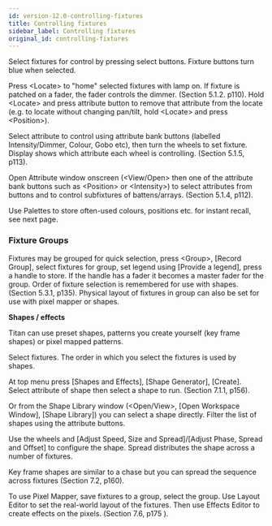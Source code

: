 ```yaml
---
id: version-12.0-controlling-fixtures
title: Controlling fixtures
sidebar_label: Controlling fixtures
original_id: controlling-fixtures
---
```


Select fixtures for control by pressing select buttons. Fixture buttons
turn blue when selected.

Press \<Locate\> to "home" selected fixtures with lamp on. If fixture is
patched on a fader, the fader controls the dimmer. (Section 5.1.2.
p110). Hold \<Locate\> and press attribute button to remove that
attribute from the locate (e.g. to locate without changing pan/tilt,
hold \<Locate\> and press \<Position\>).

Select attribute to control using attribute bank buttons (labelled
Intensity/Dimmer, Colour, Gobo etc), then turn the wheels to set
fixture. Display shows which attribute each wheel is controlling.
(Section 5.1.5, p113).

Open Attribute window onscreen (\<View/Open\> then one of the attribute
bank buttons such as \<Position\> or \<Intensity\>) to select attributes
from buttons and to control subfixtures of battens/arrays. (Section
5.1.4, p112).

Use Palettes to store often-used colours, positions etc. for instant
recall, see next page.

### Fixture Groups

Fixtures may be grouped for quick selection, press \<Group\>, \[Record
Group\], select fixtures for group, set legend using \[Provide a
legend\], press a handle to store. If the handle has a fader it becomes
a master fader for the group. Order of fixture selection is remembered
for use with shapes. (Section 5.3.1, p135). Physical layout of fixtures
in group can also be set for use with pixel mapper or shapes.

**Shapes / effects**

Titan can use preset shapes, patterns you create yourself (key frame
shapes) or pixel mapped patterns.

Select fixtures. The order in which you select the fixtures is used by
shapes.

At top menu press \[Shapes and Effects\], \[Shape Generator\],
\[Create\]. Select attribute of shape then select a shape to run.
(Section 7.1.1, p156).

Or from the Shape Library window (\<Open/View\>, \[Open Workspace
Window\], \[Shape Library\]) you can select a shape directly. Filter the
list of shapes using the attribute buttons.

Use the wheels and \[Adjust Speed, Size and Spread\]/\[Adjust Phase,
Spread and Offset\] to configure the shape. Spread distributes the shape
across a number of fixtures.

Key frame shapes are similar to a chase but you can spread the sequence
across fixtures (Section 7.2, p160).

To use Pixel Mapper, save fixtures to a group, select the group. Use
Layout Editor to set the real-world layout of the fixtures. Then use
Effects Editor to create effects on the pixels. (Section 7.6, p175 ).


